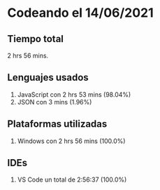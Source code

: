 # Codeando el 14/06/2021

## Tiempo total
2 hrs 56 mins.

## Lenguajes usados
1. JavaScript con 2 hrs 53 mins (98.04%)
1. JSON con 3 mins (1.96%)

## Plataformas utilizadas
1. Windows con 2 hrs 56 mins (100.0%)

## IDEs
1. VS Code un total de 2:56:37 (100.0%)
